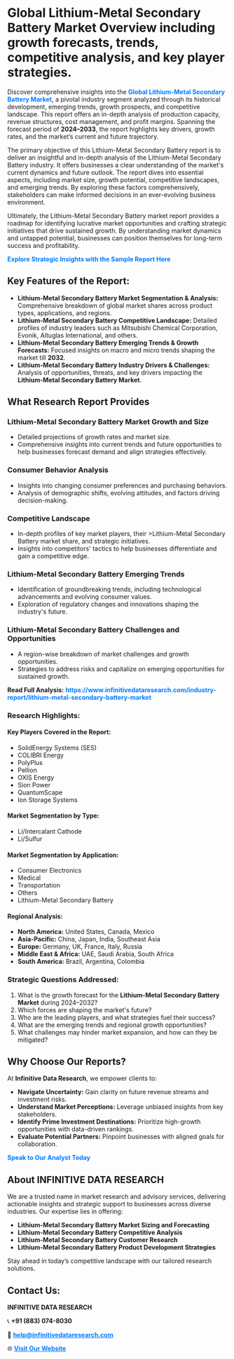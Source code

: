 <h1>Global Lithium-Metal Secondary Battery Market Overview including growth forecasts, trends, competitive analysis, and key player strategies.</h1>
<p>
Discover comprehensive insights into the 
<a href="https://www.infinitivedataresearch.com/industry-report/lithium-metal-secondary-battery-market" rel="dofollow" style="color: #007BFF; text-decoration: none;"><strong>Global Lithium-Metal Secondary Battery Market</strong></a>, a pivotal industry segment analyzed through its historical development, emerging trends, growth prospects, and competitive landscape. This report offers an in-depth analysis of production capacity, revenue structures, cost management, and profit margins. Spanning the forecast period of <strong>2024–2033</strong>, the report highlights key drivers, growth rates, and the market’s current and future trajectory.
</p>
<p>
The primary objective of this Lithium-Metal Secondary Battery report is to deliver an insightful and in-depth analysis of the Lithium-Metal Secondary Battery industry. It offers businesses a clear understanding of the market's current dynamics and future outlook. The report dives into essential aspects, including market size, growth potential, competitive landscapes, and emerging trends. By exploring these factors comprehensively, stakeholders can make informed decisions in an ever-evolving business environment.
</p>
<p>
Ultimately, the Lithium-Metal Secondary Battery market report provides a roadmap for identifying lucrative market opportunities and crafting strategic initiatives that drive sustained growth. By understanding market dynamics and untapped potential, businesses can position themselves for long-term success and profitability.
</p>
<p>
<a href="https://www.infinitivedataresearch.com/request-sample/reportId=102233" style="color: #007BFF; text-decoration: none;"><strong>Explore Strategic Insights with the Sample Report Here</strong></a>
</p>

<h2>Key Features of the Report:</h2>
<ul>
<li><strong>Lithium-Metal Secondary Battery Market Segmentation & Analysis:</strong> Comprehensive breakdown of global market shares across product types, applications, and regions.</li>
<li><strong>Lithium-Metal Secondary Battery Competitive Landscape:</strong> Detailed profiles of industry leaders such as Mitsubishi Chemical Corporation, Evonik, Altuglas International, and others.</li>
<li><strong>Lithium-Metal Secondary Battery Emerging Trends & Growth Forecasts:</strong> Focused insights on macro and micro trends shaping the market till <strong>2032</strong>.</li>
<li><strong>Lithium-Metal Secondary Battery Industry Drivers & Challenges:</strong> Analysis of opportunities, threats, and key drivers impacting the <strong>Lithium-Metal Secondary Battery Market</strong>.</li>
</ul>

<h2>What Research Report Provides</h2>
<h3>Lithium-Metal Secondary Battery Market Growth and Size</h3>
<ul>
<li>Detailed projections of growth rates and market size.</li>
<li>Comprehensive insights into current trends and future opportunities to help businesses forecast demand and align strategies effectively.</li>
</ul>

<h3>Consumer Behavior Analysis</h3>
<ul>
<li>Insights into changing consumer preferences and purchasing behaviors.</li>
<li>Analysis of demographic shifts, evolving attitudes, and factors driving decision-making.</li>
</ul>

<h3>Competitive Landscape</h3>
<ul>
<li>In-depth profiles of key market players, their >Lithium-Metal Secondary Battery market share, and strategic initiatives.</li>
<li>Insights into competitors' tactics to help businesses differentiate and gain a competitive edge.</li>
</ul>

<h3>Lithium-Metal Secondary Battery Emerging Trends</h3>
<ul>
<li>Identification of groundbreaking trends, including technological advancements and evolving consumer values.</li>
<li>Exploration of regulatory changes and innovations shaping the industry's future.</li>
</ul>

<h3>Lithium-Metal Secondary Battery Challenges and Opportunities</h3>
<ul>
<li>A region-wise breakdown of market challenges and growth opportunities.</li>
<li>Strategies to address risks and capitalize on emerging opportunities for sustained growth.</li>
</ul>
<p><strong>Read Full Analysis:</strong> <a href="https://www.infinitivedataresearch.com/industry-report/lithium-metal-secondary-battery-market" rel="dofollow" style="color: #007BFF; text-decoration: none;"><strong>https://www.infinitivedataresearch.com/industry-report/lithium-metal-secondary-battery-market</strong></a></p>
<h3>Research Highlights:</h3>
<h4>Key Players Covered in the Report:</h4>
<ul><li>SolidEnergy Systems (SES)</li><li>COLIBRI Energy</li><li>PolyPlus</li><li>Pellion</li><li>OXIS Energy</li><li>Sion Power</li><li>QuantumScape</li><li>Ion Storage Systems</li></ul>
<h4>Market Segmentation by Type:</h4>
<ul><li>Li/Intercalant Cathode</li><li>Li/Sulfur</li></ul>
<h4>Market Segmentation by Application:</h4>
<ul><li>Consumer Electronics</li><li>Medical</li><li>Transportation</li><li>Others</li><li>Lithium-Metal Secondary Battery</li></ul>

<h4>Regional Analysis:</h4>
<ul>
<li><strong>North America:</strong> United States, Canada, Mexico</li>
<li><strong>Asia-Pacific:</strong> China, Japan, India, Southeast Asia</li>
<li><strong>Europe:</strong> Germany, UK, France, Italy, Russia</li>
<li><strong>Middle East & Africa:</strong> UAE, Saudi Arabia, South Africa</li>
<li><strong>South America:</strong> Brazil, Argentina, Colombia</li>
</ul>

<h3>Strategic Questions Addressed:</h3>
<ol>
<li>What is the growth forecast for the <strong>Lithium-Metal Secondary Battery Market</strong> during 2024–2032?</li>
<li>Which forces are shaping the market's future?</li>
<li>Who are the leading players, and what strategies fuel their success?</li>
<li>What are the emerging trends and regional growth opportunities?</li>
<li>What challenges may hinder market expansion, and how can they be mitigated?</li>
</ol>

<h2>Why Choose Our Reports?</h2>
<p>At <strong>Infinitive Data Research</strong>, we empower clients to:</p>
<ul>
<li><strong>Navigate Uncertainty:</strong> Gain clarity on future revenue streams and investment risks.</li>
<li><strong>Understand Market Perceptions:</strong> Leverage unbiased insights from key stakeholders.</li>
<li><strong>Identify Prime Investment Destinations:</strong> Prioritize high-growth opportunities with data-driven rankings.</li>
<li><strong>Evaluate Potential Partners:</strong> Pinpoint businesses with aligned goals for collaboration.</li>
</ul>
<p><a href="https://www.infinitivedataresearch.com/industry-report/lithium-metal-secondary-battery-market" rel="dofollow" style="color: #007BFF; text-decoration: none;"><strong>Speak to Our Analyst Today</strong></a></p>

<h2>About INFINITIVE DATA RESEARCH</h2>
<p>We are a trusted name in market research and advisory services, delivering actionable insights and strategic support to businesses across diverse industries. Our expertise lies in offering:</p>
<ul>
<li><strong>Lithium-Metal Secondary Battery Market Sizing and Forecasting</strong></li>
<li><strong>Lithium-Metal Secondary Battery Competitive Analysis</strong></li>
<li><strong>Lithium-Metal Secondary Battery Customer Research</strong></li>
<li><strong>Lithium-Metal Secondary Battery Product Development Strategies</strong></li>
</ul>
<p>Stay ahead in today’s competitive landscape with our tailored research solutions.</p>

<h2>Contact Us:</h2>
<p><strong>INFINITIVE DATA RESEARCH</strong></p>
<p>📞 <strong>+91 (883) 074-8030</strong></p>
<p>📧 <strong><a href="mailto:help@infinitivedataresearch.com" style="color: #007BFF;">help@infinitivedataresearch.com</a></strong></p>
<p>🌐 <strong><a href="https://www.infinitivedataresearch.com" rel="dofollow" style="color: #007BFF;">Visit Our Website</a></strong></p>